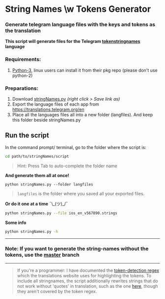 
# String Names \w Tokens Generator
### Generate telegram language files with the keys and tokens as the translation

**This script will generate files for the Telegram [tokenstringnames](translations.telegram.org/tokenstringnames) language**

### Requirements:
1. [Python-3](https://www.python.org/downloads), linux users can install it from their pkg repo (please don't use python-2)

### Preparations:
1. Download [stringNames.py](https://github.com/rondevous/stringnames/raw/master/stringNames.py)
_(right click > Save link as)_
2. Export the language files of each app from https://translations.telegram.org/en
3. Place all the languages files all into a new folder (langfiles). And keep this folder beside stringNames.py

## Run the script
In the command prompt/ terminal, go to the folder where the script is:
```bash
cd path/to/stringNames/script
```
> Hint: Press Tab to auto-complete the folder name

**And generate them all at once!**
```
python stringNames.py --folder langfiles
```
> `langfiles` is the folder where you saved all your exported files.

**Or do it one at a time** ¯\\\_(ツ)\_/¯
```bash
python stringNames.py --file ios_en_v567890.strings
```

**Some info**
```bash
python stringNames.py -h
```
---
### **Note:** If you want to generate the string-names without the tokens, use the [master](https://github.com/rondevous/stringnames/tree/master) branch
---
> If you're a programmer: I have documented the [token-detection regex](https://github.com/rondevous/stringnames/blob/addTokens/How-to-detect-tokens.md) which the translations website uses for highlighting the tokens. To include all stringnames, the script additionally rewrites strings that do not work without 'quotes' in translation, such as the one [here](https://translations.telegram.org/en/android/groups_and_channels/StartShortTodayAt), though they aren't covered by the token regex.